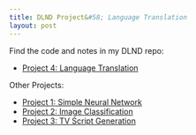 ```yaml
---
title: DLND Project&#58; Language Translation
layout: post
---
```


Find the code and notes in my DLND repo:
* [Project 4: Language Translation](https://github.com/krbnite/deep-learning-nanodegree/tree/master/Project4-Language-Translation)

Other Projects:
* [Project 1: Simple Neural Network](https://github.com/krbnite/deep-learning-nanodegree/tree/master/Project1-Simple-Neural-Network)
* [Project 2: Image Classification](https://github.com/krbnite/deep-learning-nanodegree/tree/master/Project2-Image-Classification)
* [Project 3: TV Script Generation](https://github.com/krbnite/deep-learning-nanodegree/tree/master/Project3-TV-Script-Generation)
